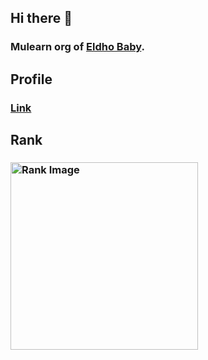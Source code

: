 ## Hi there 👋
### Mulearn org of [Eldho Baby](https://github.com/e3ob).

## Profile 
### [Link](https://app.mulearn.org/profile/eldhobaby-1@mulearn)

## Rank
### <img src="https://cdn.discordapp.com/attachments/789476711867088967/1328316705092407357/rank.png?ex=678642d5&is=6784f155&hm=b253c1b18141af8af6cfd1f54c0e0b1d25426b030f7e2b5113b24b4494a342d5&" alt="Rank Image" style="width: 300px; height: auto;">

<!--

**Here are some ideas to get you started:**

🙋‍♀️ A short introduction - what is your organization all about?
🌈 Contribution guidelines - how can the community get involved?
👩‍💻 Useful resources - where can the community find your docs? Is there anything else the community should know?
🍿 Fun facts - what does your team eat for breakfast?
🧙 Remember, you can do mighty things with the power of [Markdown](https://docs.github.com/github/writing-on-github/getting-started-with-writing-and-formatting-on-github/basic-writing-and-formatting-syntax)
-->
